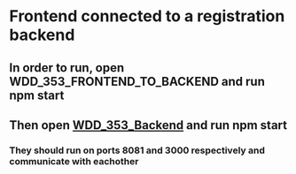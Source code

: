 # Frontend connected to a registration backend

## In order to run, open WDD_353_FRONTEND_TO_BACKEND and run npm start

## Then open [WDD_353_Backend](https://github.com/ColemanMatthew-FS/WDD_353_Backend) and run npm start

### They should run on ports 8081 and 3000 respectively and communicate with eachother
